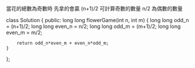 當花的總數為奇數時 先拿的會贏
(n+1)/2 可計算奇數的數量
n/2 為偶數的數量

class Solution {
public:
    long long flowerGame(int n, int m) {
        long long odd_n = (n+1)/2;
        long long even_n = n/2;
        long long odd_m = (m+1)/2;
        long long even_m = m/2;   

        return odd_n*even_m + even_n*odd_m;     
    }
};
